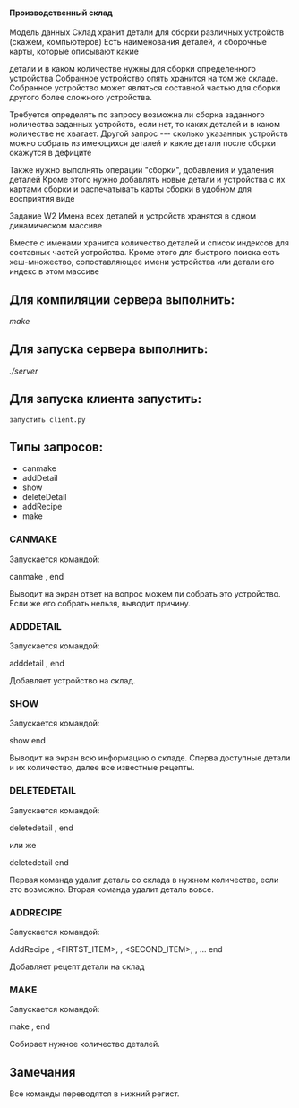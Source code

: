 #### Производственный склад

Модель данных
Склад хранит детали для сборки различных устройств (скажем, компьютеров)
Есть наименования деталей, и сборочные карты, которые описывают какие

детали и в каком количестве нужны для сборки определенного устройства
Собранное устройство опять хранится на том же складе. Собранное устройство
может являться составной частью для сборки другого более сложного устройства.

Требуется определять по запросу возможна ли сборка заданного количества
заданных устройств, если нет, то каких деталей и в каком количестве не
хватает. Другой запрос --- сколько указанных устройств можно собрать из
имеющихся деталей и какие детали после сборки окажутся в дефиците

Также нужно выполнять операции "сборки", добавления и удаления деталей
Кроме этого нужно добавлять новые детали и устройства с их картами сборки и
распечатывать карты сборки в удобном для восприятия виде


Задание W2
Имена всех деталей и устройств хранятся в одном динамическом массиве

Вместе с именами хранится количество деталей и список индексов для составных
частей устройства. Кроме этого для быстрого поиска есть хеш-множество,
сопоставляющее имени устройства или детали его индекс в этом массиве

## Для компиляции сервера выполнить:

  _make_

## Для запуска сервера выполнить:

  _./server_


## Для запуска клиента запустить:

    запустить client.py

## Типы запросов:
* canmake
* addDetail
* show
* deleteDetail
* addRecipe
* make

### CANMAKE
Запускается командой:

  canmake <detailname>, <quant> end

Выводит на экран ответ на вопрос можем ли собрать это устройство. Если же его собрать нельзя, выводит причину.

### ADDDETAIL
Запускается командой:

  adddetail <detailname>, <quant> end

Добавляет устройство на склад.

### SHOW
Запускается командой:

  show  end

Выводит на экран всю информацию о складе. Сперва доступные детали и их количество, далее все известные рецепты.

### DELETEDETAIL
Запускается командой:

  deletedetail <detailname>, <quant> end

или же

  deletedetail <detailname> end

Первая команда удалит деталь со склада в нужном количестве, если это возможно. Вторая команда удалит деталь вовсе.

### ADDRECIPE
Запускается командой:

  AddRecipe <DETAILNAME>, <FIRTST_ITEM>, <QUANT>, <SECOND_ITEM>, <QUANT>, ... end

Добавляет рецепт детали на склад

### MAKE
Запускается командой:

  make <detailname>, <quant> end

Собирает нужное количество деталей.

## Замечания
Все команды переводятся в нижний регист. 
